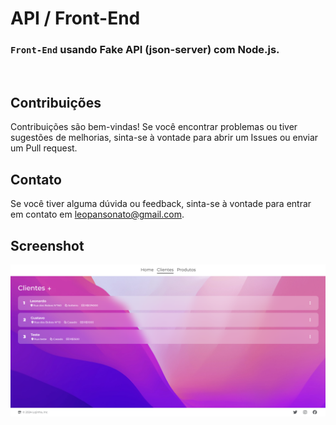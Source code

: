 # API / Front-End
### `Front-End` usando Fake API (json-server) com Node.js.
<br>
  
## Contribuições

Contribuições são bem-vindas! Se você encontrar problemas ou tiver sugestões de melhorias, sinta-se à vontade para abrir um Issues ou enviar um Pull request.

## Contato

Se você tiver alguma dúvida ou feedback, sinta-se à vontade para entrar em contato em [leopansonato@gmail.com](mailto:leopansonato@gmail.com).

## Screenshot
<div align="center" justify="center"><img width="600px" src="public/assets/screen-shot 2.png" alt="screenshot"></div>
